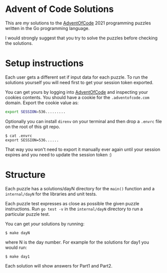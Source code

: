 # Advent of Code Solutions
This are _my_ solutions to the [AdventOfCode](https://adventofcode.com) 2021 programming puzzles written in the Go programming language.

I would strongly suggest that you try to solve the puzzles before checking the solutions. 

# Setup instructions

Each user gets a different set if input data for each puzzle. To run the solutions yourself you will need first to get your session token exported.

You can get yours by logging into [AdventOfCode](https://adventofcode.com) and inspecting your cookies contents. You should have a cookie for the `.adventofcode.com` domain. Export the cookie value as:

```bash
export SESSION=536.........
```

Optionally you can install `direnv` on your terminal and then drop a `.envrc` file on the root of this git repo.

```
$ cat .envrc
export SESSION=536......
```

That way you won't need to export it manually ever again until your session expires and you need to update the session token :)

# Structure

Each puzzle has a solutions/dayN directory for the `main()` function and a `internal/dayN` for the libraries and unit tests.

Each puzzle test expresses as close as possible the given puzzle instructions. Run `go test -v` in the `internal/dayN` directory to run a particular puzzle test.

You can get _your_ solutions by running:

```
$ make dayN
```

where N is the day number. For example for the solutions for day1 you would run:

```
$ make day1
```

Each solution will show answers for Part1 and Part2.